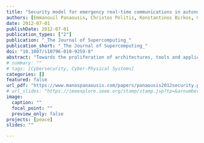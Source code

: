 ```yaml
---
title: "Security model for emergency real-time communications in autonomous networks"
authors: [Emmanouil Panaousis, Christos Politis, Konstantinos Birkos, Christos P Papageorgiou, Tasos Dagiuklas]
date: 2012-07-01
publishDate: 2012-07-01
publication_types: ["2"]
publication: "_The Journal of Supercomputing_"
publication_short: "_The Journal of Supercomputing_"
doi: "10.1007/s10796-010-9259-8"
abstract: "Towards the proliferation of architectures, tools and applications that have the potential to be used during an emergency rescue mission, we present a framework for emergency real-time communication using autonomous networks, called emergency Mobile Ad-hoc Networks (eMANETs). By eMANETs we refer to networks that are deployed in emergency cases where default telecommunications infrastructure has failed. Our goal is to design a security framework that will secure real-time communications during emergency rescue scenarios. The proposed framework consists of a secure routing protocol, intrusion detection provision and security extension for real-time communications using peer-to-peer overlays. We envisage that the results of this work will aid and serve the needs of any society against any event that threatens serious damage to human welfare or to the environment."
# summary: ""
# tags: [Cybersecurity, Cyber-Physical Systems]
categories: []
featured: false
url_pdf: "https://www.manospanaousis.com/papers/panaousis2012security.pdf"
# url_slides: "https://ieeexplore.ieee.org/stamp/stamp.jsp?tp=&arnumber=8894107"
image:
  caption: ""
  focal_point: ""
  preview_only: false
projects: [peace]
slides: ""

---
```

